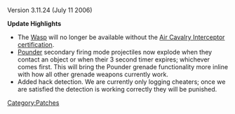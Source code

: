 Version 3.11.24 (July 11 2006)

**Update Highlights**

- The [Wasp](/Wasp "wikilink") will no longer be available without the
  [Air Cavalry Interceptor](/Air_Cavalry_Interceptor "wikilink")
  [certification](/certification "wikilink").
- [Pounder](/Pounder "wikilink") secondary firing mode projectiles now
  explode when they contact an object or when their 3 second timer
  expires; whichever comes first. This will bring the Pounder grenade
  functionality more inline with how all other grenade weapons
  currently work.
- Added hack detection. We are currently only logging cheaters; once
  we are satisfied the detection is working correctly they will be
  punished.

[Category:Patches](/Category:Patches "wikilink")
